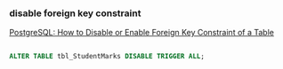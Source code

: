 ###  disable foreign key constraint


[PostgreSQL: How to Disable or Enable Foreign Key Constraint of a Table](https://www.dbrnd.com/2017/02/postgresql-how-to-disable-or-enable-foreign-key-constraint-of-a-table-data-migration-bulk-operation/ "PostgreSQL: How to Disable or Enable Foreign Key Constraint of a Table")


 

```sql

ALTER TABLE tbl_StudentMarks DISABLE TRIGGER ALL;

```
